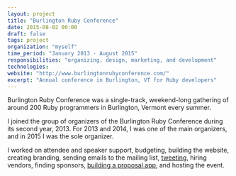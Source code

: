 ```yaml
---
layout: project
title: "Burlington Ruby Conference"
date: 2015-08-02 00:00
draft: false
tags: project
organization: "myself"
time_period: "January 2013 - August 2015"
responsibilities: "organizing, design, marketing, and development"
technologies:
website: "http://www.burlingtonrubyconference.com/"
excerpt: "Annual conference in Burlington, VT for Ruby developers"
---
```


Burlington Ruby Conference was a single-track, weekend-long gathering of
around 200 Ruby programmers in Burlington, Vermont every summer.

I joined the group of organizers of the Burlington Ruby Conference
during its second year, 2013. For 2013 and 2014, I was one of the main
organizers, and in 2015 I was the sole organizer.

I worked on attendee and speaker support, budgeting, building the
website, creating branding, sending emails to the mailing list,
[tweeting](https://twitter.com/btvrubyconf), hiring vendors, finding
sponsors, [building a proposal
app](https://github.com/burlingtonruby/proposals), and hosting the event.
